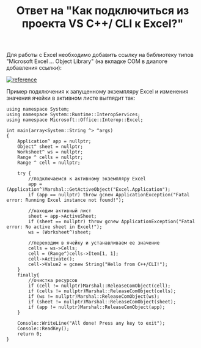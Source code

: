 ﻿---
title: "Ответ на \"Как подключиться из проекта VS C++/ CLI к Excel?\""
se.owner.user_id: 240512
se.owner.display_name: "MSDN.WhiteKnight"
se.owner.link: "https://ru.stackoverflow.com/users/240512/msdn-whiteknight"
se.answer_id: 941357
se.question_id: 648178
se.post_type: answer
se.score: 1
se.is_accepted: False
---
<p>Для работы с Excel необходимо добавить ссылку на библиотеку типов "Microsoft Excel ... Object Library" (на вкладке COM в диалоге добавления ссылки):</p>

<p><a href="https://i.stack.imgur.com/UR62f.png" rel="nofollow noreferrer"><img src="https://i.stack.imgur.com/UR62f.png" alt="reference"></a></p>

<p>Пример подключения к запущенному экземпляру Excel и изменения значения ячейки в активном листе выглядит так:</p>

<pre><code>using namespace System;
using namespace System::Runtime::InteropServices;
using namespace Microsoft::Office::Interop::Excel;

int main(array&lt;System::String ^&gt; ^args)
{
    Application^ app = nullptr;
    Object^ sheet = nullptr;
    Worksheet^ ws = nullptr;
    Range ^ cells = nullptr;
    Range ^ cell = nullptr;

    try {
        //подключаемся к активному экземпляру Excel
        app = (Application^)Marshal::GetActiveObject("Excel.Application");
        if (app == nullptr) throw gcnew ApplicationException("Fatal error: Running Excel instance not found!");

        //находим активный лист
        sheet = app-&gt;ActiveSheet;
        if (sheet == nullptr) throw gcnew ApplicationException("Fatal error: No active sheet in Excel!");
        ws = (Worksheet^)sheet;

        //переходим в ячейку и устанавливаем ее значение
        cells = ws-&gt;Cells;
        cell = (Range^)cells-&gt;Item[1, 1];
        cell-&gt;Activate();
        cell-&gt;Value2 = gcnew String("Hello from C++/CLI!");         
    }
    finally{
        //очистка ресурсов
        if (cell != nullptr)Marshal::ReleaseComObject(cell);
        if (cells != nullptr)Marshal::ReleaseComObject(cells);
        if (ws != nullptr)Marshal::ReleaseComObject(ws);
        if (sheet != nullptr)Marshal::ReleaseComObject(sheet);
        if (app != nullptr)Marshal::ReleaseComObject(app);
    }

    Console::WriteLine("All done! Press any key to exit");
    Console::ReadKey();
    return 0;
}
</code></pre>
